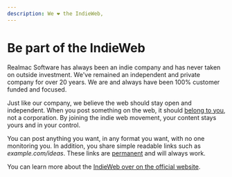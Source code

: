 ```yaml
---
description: We ❤️ the IndieWeb,
---
```


# Be part of the IndieWeb

Realmac Software has always been an indie company and has never taken on outside investment. We've remained an independent and private company for over 20 years. We are and always have been 100% customer funded and focused.

Just like our company, we believe the web should stay open and independent. When you post something on the web, it should [belong to you](https://indieweb.org/own\_your\_data), not a corporation. By joining the indie web movement, your content stays yours and in your control.

You can post anything you want, in any format you want, with no one monitoring you. In addition, you share simple readable links such as _example.com/ideas_. These links are [permanent](https://indieweb.org/permalinks) and will always work.

You can learn more about the [IndieWeb over on the official website](https://indieweb.org/IndieWeb).
